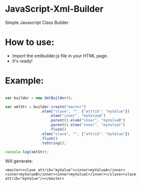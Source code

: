 # JavaScript-Xml-Builder
Simple Javascript Class Builder

# How to use:
- Import the xmlbuilder.js file in your HTML page.
- It's ready!

# Example:
```javascript

var builder = new XmlBuilder();

var xmlStr = builder.create("master")
				.elem("slave", "", {"attrib": "myValue"})
					.elem("inner", "myValueA")
					.parent().elem("inner", "myValueB")
					.parent().elem("inner", "myValueC")
					.flush()
				.elem("slave", "", {"attrib": "myValue"})
				.flush()
				.toString();

console.log(xmlStr);

```

Will generate:

```
<master><slave attrib="myValue"><inner>myValueA</inner><inner>myValueB</inner><inner>myValueC</inner></slave><slave attrib="myValue"/></master>
```

